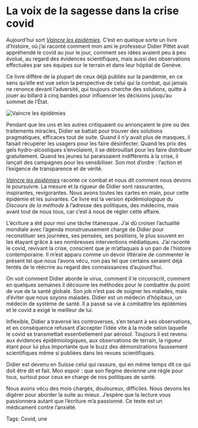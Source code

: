 # La voix de la sagesse dans la crise covid

Aujourd’hui sort [*Vaincre les épidémies*](https://tcrouzet.com/vaincre-les-epidemies/). C’est en quelque sorte un livre d’histoire, où j’ai raconté comment mon ami le professeur Didier Pittet avait appréhendé le covid au jour le jour, comment ses idées avaient peu à peu évolué, au regard des évidences scientifiques, mais aussi des observations effectuées par ses équipes sur le terrain et dans leur hôpital de Genève.

Ce livre diffère de la plupart de ceux déjà publiés sur la pandémie, en ce sens qu’elle est vue selon la perspective de celui qui la combat, qui jamais ne renonce devant l’adversité, qui toujours cherche des solutions, quitte à jouer au billard à cinq bandes pour influencer les décisions jusqu’au sommet de l’État.

![Vaincre les épidémies](https://tcrouzet.com/images_tc/2020/09/PlancheVaincre1600.jpg)

Pendant que les uns et les autres critiquaient ou annonçaient le pire ou des traitements miracles, Didier se battait pour trouver des solutions pragmatiques, efficaces tout de suite. Quand il n’y avait plus de masques, il faisait récupérer les usagers pour les faire désinfecter. Quand les prix des gels hydro-alcooliques s’envolaient, il se débrouillait pour les faire distribuer gratuitement. Quand les jeunes lui paraissaient indifférents à la crise, il lançait des campagnes pour les sensibiliser. Son mot d’ordre : l’action et l’exigence de transparence et de vérité.

[*Vaincre les épidémies*](https://tcrouzet.com/vaincre-les-epidemies/) raconte ce combat et nous dit comment nous devons le poursuivre. La mesure et la rigueur de Didier sont rassurantes, inspirantes, revigorantes. Nous avons toutes les cartes en main, pour cette épidémie et les suivantes. Ce livre est la version épidémiologique du *Discours de la méthode* à l’adresse des politiques, des médecins, mais avant tout de nous tous, car c’est à nous de régler cette affaire.

L’écriture a été pour moi une tâche titanesque. J’ai dû croiser l’actualité mondiale avec l’agenda monstrueusement chargé de Didier pour reconstituer ses journées, ses pensées, ses positions, le plus souvent en les étayant grâce à ses nombreuses interventions médiatiques. J’ai raconté le covid, revivant la crise, conscient que je m’attaquais à un pan de l’histoire contemporaine. Il m’est apparu comme un devoir littéraire de commenter le présent tel que nous l’avons vécu, non pas tel que certains seraient déjà tentés de le réécrire au regard des connaissances d’aujourd’hui.

On voit comment Didier aborde le virus, comment il le circonscrit, comment en quelques semaines il découvre les méthodes pour le combattre du point de vue de la santé globale. Son job n’est pas de soigner les malades, mais d’éviter que nous soyons malades. Didier est un médecin d’hôpitaux, un médecin de système de santé. Il a passé sa vie à combattre les épidémies et le covid a exigé le meilleur de lui.

Inflexible, Didier a traversé les controverses, s’en tenant à ses observations, et en conséquence refusant d’accepter l’idée vite à la mode selon laquelle le covid se transmettait essentiellement par aérosol. Toujours il est revenu aux évidences épidémiologiques, aux observations de terrain, la rigueur étant pour lui plus importante que le buzz des démonstrations faussement scientifiques même si publiées dans les revues scientifiques.

Didier est devenu en Suisse celui qui rassure, qui en même temps dit ce qui doit être dit et fait. Mon espoir : que son flegme devienne une règle pour tous, surtout pour ceux en charge de nos politiques de santé.

Nous avons vécu des mois chargés, douloureux, difficiles. Nous devons les digérer pour aborder la suite au mieux. J’espère que la lecture vous passionnera autant que l’écriture m’a passionné. Ce texte est un médicament contre l’anxiété.

Tags: Covid, une